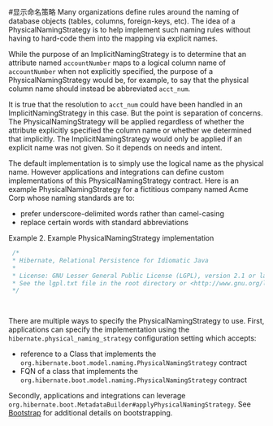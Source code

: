 #显示命名策略
   Many organizations define rules around the naming of database objects (tables, columns, foreign-keys, etc).
The idea of a PhysicalNamingStrategy is to help implement such naming rules without having to hard-code them into the mapping via explicit names.

While the purpose of an ImplicitNamingStrategy is to determine that an attribute named `accountNumber` maps to
a logical column name of `accountNumber` when not explicitly specified, the purpose of a PhysicalNamingStrategy
would be, for example, to say that the physical column name should instead be abbreviated `acct_num`.

It is true that the resolution to `acct_num` could have been handled in an ImplicitNamingStrategy in this case.
But the point is separation of concerns. The PhysicalNamingStrategy will be applied regardless of whether
the attribute explicitly specified the column name or whether we determined that implicitly. The
ImplicitNamingStrategy would only be applied if an explicit name was not given. So it depends on needs
and intent.


The default implementation is to simply use the logical name as the physical name. However
applications and integrations can define custom implementations of this PhysicalNamingStrategy
contract. Here is an example PhysicalNamingStrategy for a fictitious company named Acme Corp
whose naming standards are to:

* prefer underscore-delimited words rather than camel-casing
* replace certain words with standard abbreviations

Example 2. Example PhysicalNamingStrategy implementation
```java
 /*
 * Hibernate, Relational Persistence for Idiomatic Java
 *
 * License: GNU Lesser General Public License (LGPL), version 2.1 or later.
 * See the lgpl.txt file in the root directory or <http://www.gnu.org/licenses/lgpl-2.1.html>.
 */

    
```
There are multiple ways to specify the PhysicalNamingStrategy to use. First, applications can specify
the implementation using the `hibernate.physical_naming_strategy` configuration setting which accepts:


* reference to a Class that implements the `org.hibernate.boot.model.naming.PhysicalNamingStrategy` contract
* FQN of a class that implements the `org.hibernate.boot.model.naming.PhysicalNamingStrategy` contract


Secondly, applications and integrations can leverage `org.hibernate.boot.MetadataBuilder#applyPhysicalNamingStrategy`.
See [Bootstrap](#bootstrap) for additional details on bootstrapping.